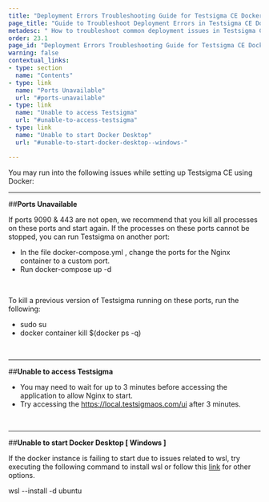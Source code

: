 ```yaml
---
title: "Deployment Errors Troubleshooting Guide for Testsigma CE Docker"
page_title: "Guide to Troubleshoot Deployment Errors in Testsigma CE Docker"
metadesc: " How to troubleshoot common deployment issues in Testsigma CE setup using Docker."
order: 23.1
page_id: "Deployment Errors Troubleshooting Guide for Testsigma CE Docker"
warning: false
contextual_links:
- type: section
  name: "Contents"
- type: link
  name: "Ports Unavailable"
  url: "#ports-unavailable"
- type: link
  name: "Unable to access Testsigma"
  url: "#unable-to-access-testsigma"
- type: link
  name: "Unable to start Docker Desktop"
  url: "#unable-to-start-docker-desktop--windows-"

---
```

You may run into the following issues while setting up Testsigma CE using Docker:

---
##**Ports Unavailable**

If ports 9090 & 443 are not open, we recommend that you kill all processes on these ports and start again. If the processes on these ports cannot be stopped, you can run Testsigma on another port:

* In the file docker-compose.yml , change the ports for the Nginx container to a custom port.
* Run docker-compose up -d

<br>

To kill a previous version of Testsigma running on these ports, run the following:<br>
* sudo su
* docker container kill $(docker ps -q)

<br>

---
##**Unable to access Testsigma**

* You may need to wait for up to 3 minutes before accessing the application to allow Nginx to start.
* Try accessing the https://local.testsigmaos.com/ui after 3 minutes.

<br>

---
##**Unable to start Docker Desktop [ Windows ]**

If the docker instance is failing to start due to issues related to wsl, try executing the following command to install wsl or follow this [link](https://docs.docker.com/desktop/windows/wsl/) for other options.

wsl --install -d ubuntu
